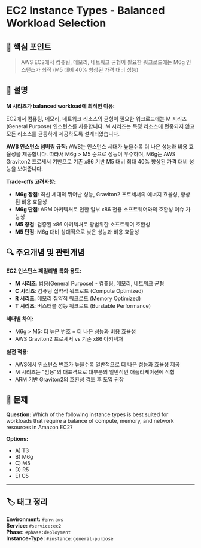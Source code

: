 # EC2 Instance Types - Balanced Workload Selection


## 🎯 핵심 포인트
> AWS EC2에서 컴퓨팅, 메모리, 네트워크 균형이 필요한 워크로드에는 M6g 인스턴스가 최적 (M5 대비 40% 향상된 가격 대비 성능)

## 📝 설명
**M 시리즈가 balanced workload에 최적인 이유:**

EC2에서 컴퓨팅, 메모리, 네트워크 리소스의 균형이 필요한 워크로드에는 M 시리즈(General Purpose) 인스턴스를 사용합니다. M 시리즈는 특정 리소스에 편중되지 않고 모든 리소스를 균등하게 제공하도록 설계되었습니다.

**AWS 인스턴스 넘버링 규칙:**
AWS는 인스턴스 세대가 높을수록 더 나은 성능과 비용 효율성을 제공합니다. 따라서 M6g > M5 순으로 성능이 우수하며, M6g는 AWS Graviton2 프로세서 기반으로 기존 x86 기반 M5 대비 최대 40% 향상된 가격 대비 성능을 보여줍니다.

**Trade-offs 고려사항:**
- **M6g 장점**: 최신 세대의 뛰어난 성능, Graviton2 프로세서의 에너지 효율성, 향상된 비용 효율성
- **M6g 단점**: ARM 아키텍처로 인한 일부 x86 전용 소프트웨어와의 호환성 이슈 가능성
- **M5 장점**: 검증된 x86 아키텍처로 광범위한 소프트웨어 호환성
- **M5 단점**: M6g 대비 상대적으로 낮은 성능과 비용 효율성

## 🔍 주요개념 및 관련개념

**EC2 인스턴스 패밀리별 특화 용도:**
- **M 시리즈**: 범용(General Purpose) - 컴퓨팅, 메모리, 네트워크 균형
- **C 시리즈**: 컴퓨팅 집약적 워크로드 (Compute Optimized)
- **R 시리즈**: 메모리 집약적 워크로드 (Memory Optimized)
- **T 시리즈**: 버스터블 성능 워크로드 (Burstable Performance)

**세대별 차이:**
- M6g > M5: 더 높은 번호 = 더 나은 성능과 비용 효율성
- AWS Graviton2 프로세서 vs 기존 x86 아키텍처

**실전 적용:**
- AWS에서 인스턴스 번호가 높을수록 일반적으로 더 나은 성능과 효율성 제공
- M 시리즈는 "범용"의 대표격으로 대부분의 일반적인 애플리케이션에 적합
- ARM 기반 Graviton2의 호환성 검토 후 도입 권장

## 📝 문제

**Question:**
Which of the following instance types is best suited for workloads that require a balance of compute, memory, and network resources in Amazon EC2?

**Options:**
- A) T3
- B) M6g
- C) M5
- D) R5
- E) C5

---

## 🏷️ 태그 정리
**Environment:** `#env:aws`  
**Service:** `#service:ec2`  
**Phase:** `#phase:deployment`  
**Instance-Type:** `#instance:general-purpose`